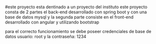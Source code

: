 #este proyecto esta dentinado a un proyecto del instituto
este proyecto consta de 2 partes el back-end desarrollado con spring boot y con una base de datos mysql 
y la segunda parte consiste en el front-end desarrollado con angular y utilizando bootstrap

para el correcto funcionamiento se debe poseer credenciales de base de datos usuario: root y la contraseña: 1234
